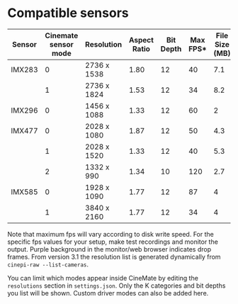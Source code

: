 # Compatible sensors 

| Sensor | Cinemate sensor mode | Resolution   | Aspect Ratio | Bit Depth | Max FPS* | File Size (MB) |
|--------|------|--------------|--------------|-----------|---------|----------------|
| IMX283 | 0    | 2736 x 1538  | 1.80         | 12        | 40      | 7.1            |
|        | 1    | 2736 x 1824  | 1.53         | 12        | 34      | 8.2            |
| IMX296 | 0    | 1456 x 1088  | 1.33         | 12        | 60      | 2              |
| IMX477 | 0    | 2028 x 1080  | 1.87         | 12        | 50      | 4.3            |
|        | 1    | 2028 x 1520  | 1.33         | 12        | 40      | 5.3            |
|        | 2    | 1332 x 990   | 1.34         | 10        | 120     | 2.7             |
| IMX585 | 0    | 1928 x 1090  | 1.77         | 12        | 87      | 4              |
|        | 1    | 3840 x 2160  | 1.77         | 12        | 34      | 4

Note that maximum fps will vary according to disk write speed. For the specific fps values for your setup, make test recordings and monitor the output. Purple background in the monitor/web browser indicates drop frames. From version 3.1 the resolution list is generated dynamically from `cinepi-raw --list-cameras`.

You can limit which modes appear inside CineMate by editing the `resolutions` section in `settings.json`. Only the K categories and bit depths you list will be shown. Custom driver modes can also be added here.